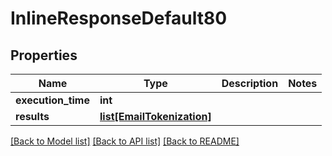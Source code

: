 # InlineResponseDefault80

## Properties
Name | Type | Description | Notes
------------ | ------------- | ------------- | -------------
**execution_time** | **int** |  | 
**results** | [**list[EmailTokenization]**](EmailTokenization.md) |  | 

[[Back to Model list]](../README.md#documentation-for-models) [[Back to API list]](../README.md#documentation-for-api-endpoints) [[Back to README]](../README.md)

